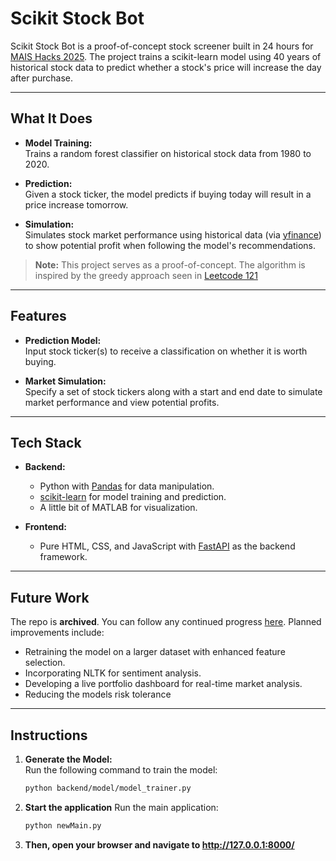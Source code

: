 # Scikit Stock Bot

Scikit Stock Bot is a proof-of-concept stock screener built in 24 hours for [MAIS Hacks 2025](https://devpost.com/software/skibidi-sci-learn-stock-screener). The project trains a scikit-learn model using 40 years of historical stock data to predict whether a stock's price will increase the day after purchase.

---

## What It Does

- **Model Training:**  
  Trains a random forest classifier on historical stock data from 1980 to 2020.

- **Prediction:**  
  Given a stock ticker, the model predicts if buying today will result in a price increase tomorrow.

- **Simulation:**  
  Simulates stock market performance using historical data (via [yfinance](https://github.com/ranaroussi/yfinance)) to show potential profit when following the model's recommendations.

> **Note:** This project serves as a proof-of-concept. The algorithm is inspired by the greedy approach seen in [Leetcode 121](https://leetcode.com/problems/best-time-to-buy-and-sell-stock/)
---

## Features

- **Prediction Model:**  
  Input stock ticker(s) to receive a classification on whether it is worth buying.

- **Market Simulation:**  
  Specify a set of stock tickers along with a start and end date to simulate market performance and view potential profits.

---

## Tech Stack

- **Backend:**  
  - Python with [Pandas](https://pandas.pydata.org/) for data manipulation.  
  - [scikit-learn](https://scikit-learn.org/) for model training and prediction.  
  - A little bit of MATLAB for visualization.

- **Frontend:**  
  - Pure HTML, CSS, and JavaScript with [FastAPI](https://fastapi.tiangolo.com/) as the backend framework.

---

## Future Work

The repo is **archived**. You can follow any continued progress [here](https://github.com/BenGhad/ScikitBot). Planned improvements include:
- Retraining the model on a larger dataset with enhanced feature selection.
- Incorporating NLTK for sentiment analysis.
- Developing a live portfolio dashboard for real-time market analysis.
- Reducing the models risk tolerance

---

## Instructions

1. **Generate the Model:**  
   Run the following command to train the model:
   ```bash
   python backend/model/model_trainer.py
2. **Start the application**
    Run the main application:
    ```bash
    python newMain.py
3. **Then, open your browser and navigate to http://127.0.0.1:8000/**